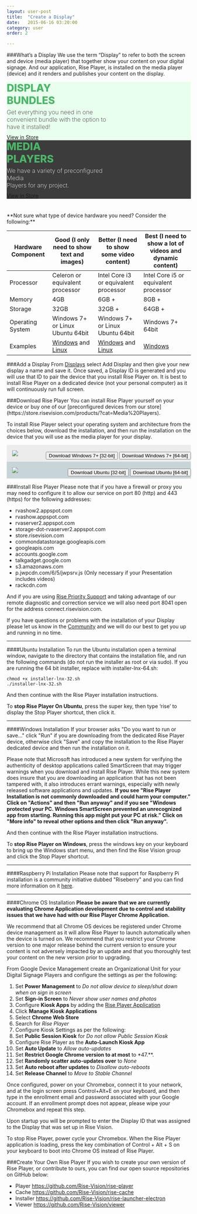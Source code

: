 ```yaml
---
layout: user-post
title:  "Create a Display"
date:   2015-06-16 03:20:00
category: user
order: 2

---
```

###What’s a Display
We use the term “Display” to refer to both the screen and device (media player) that together show your content on your digital signage. And our application, Rise Player, is installed on the media player (device) and it renders and publishes your content on the display.

<!-- SINGLE BANNER -->
<!-- <div class="col-sm-12 home-pricing home-pricing-2" style="padding-top: 0px;">
<div class="content-box media-picture-bg remove-bottom">
<div class="content-box-body">
<div class="row">
<div class="col-md-6 col-xs-offset-6">
<h2>Media Players for your Display!</h2>
<p class="add-bottom">Check out the wide variety of Media Players we have for sale in our Rise Vision store.  Find just the right fit to power your amazing Presentations!</p>
<a href="https://store.risevision.com/products/?cat=Media%20Players" class="btn btn-primary" target="_blank">Explore Now <i class="fa fa-chevron-circle-right icon-right"></i></a>
</div>
<p></p></div>
</div>
</div>
</div> -->

<!-- DUAL BANNER -->
<a href="https://store.risevision.com/products/?cat=Displays" target="_blank" style="text-decoration: none;">
<div class="col-lg-6 col-xs-12 home-pricing home-pricing-2" style="padding-top: 0px;">
<div class="content-box media-picture-bg remove-bottom">
<div class="content-box-body">
<div class="row">
<div class="col-md-12">
<h1>DISPLAY <br>BUNDLES</h1>
<h3 class="add-bottom bundle-text">Get everything you need in one convenient bundle with the option to have it installed!</h3>
<a href="https://store.risevision.com/products/?cat=Displays" class="btn btn-primary" target="_blank" >View in Store <i class="fa fa-chevron-circle-right icon-right"></i></a>
</div>
</div>
</div>
</div>
</div>
</a>

<a href="https://store.risevision.com/products/?cat=Media%20Players" target="_blank" style="text-decoration: none;">
<div class="col-lg-6 col-xs-12 home-pricing home-pricing-2" style="padding-top: 0px; margin-bottom: 20px;">
<div class="content-box bundle-picture-bg remove-bottom">
<div class="content-box-body">
<div class="row">
<div class="col-md-12">
<h1>MEDIA <br>PLAYERS</h1>
<h3 class="add-bottom player-text">We have a variety of preconfigured Media <br>Players for any 
project.</h3>
<a href="https://store.risevision.com/products/?cat=Media%20Players" class="btn btn-white" target="_blank" >View in Store <i class="fa fa-chevron-circle-right icon-right"></i></a>
</div>
</div>
</div>
</div>
</div>
</a>



<br/>
**Not sure what type of device hardware you need? Consider the following:**

| Hardware Component | Good (I only need to show text and images) | Better (I need to show some video content) | Best (I need to show a lot of videos and dynamic content) |
| ---- | ---- | ---- | ---- |
| Processor | Celeron or equivalent processor | Intel Core i3 or equivalent processor | Intel Core i5 or equivalent processor |
| Memory | 4GB | 6GB + | 8GB + |
| Storage | 32GB | 32GB + | 64GB + |
| Operating System | Windows 7+ or Linux Ubuntu 64bit | Windows 7+ or Linux Ubuntu 64bit | Windows 7+ 64bit |
| Examples | [Windows](https://goo.gl/u9efvJ) and [Linux](https://goo.gl/Epo4Wc) | [Windows](https://goo.gl/RC2z2B) and [Linux](https://goo.gl/CLsPPC) | [Windows](https://store.risevision.com/product/104/intel-nuc-i5-windows) |

###Add a Display
From [Displays](https://apps.risevision.com/displays) select Add Display and then give your new display a name and save it. Once saved, a Display ID is generated and you will use that ID to pair the device that you install Rise Player on. It is best to install Rise Player on a dedicated device (not your personal computer) as it will continuously run full screen.


<div id="downloadPlayerAnchor"></div>
###Download Rise Player
You can install Rise Player yourself on your device or buy one of our [preconfigured devices from our store](https://store.risevision.com/products/?cat=Media%20Players).

To install Rise Player select your operating system and architecture from the choices below, download the installation, and then run the installation on the device that you will use as the media player for your display.

<div class="row" id="riseDownloadPlayer">
<div class="col-sm-6 col-xs-12" style="
    position:relative;
    background-color: #ECECEC;
    padding: 15px;
">
<div class="col-xs-4">
<img src="https://www.seeklogo.net/wp-content/uploads/2012/12/windows-8-icon-logo-vector-400x400.png">
</div>
<div class="col-xs-8" style="
    position: absolute;
    right: 0;
    top: 23%;
    ">
    <a href="http://install-versions.risevision.com/installer-win-32.exe"><button class="btn btn-primary btn-block" ng-click="documentationTracker('Player Download')">Download Windows 7+ [32-bit]</button></a>
    <a href="http://install-versions.risevision.com/installer-win-64.exe"><button class="btn btn-primary btn-block" ng-click="documentationTracker('Player Download')">Download Windows 7+ [64-bit]</button></a>
</div>
</div>
<div class="col-sm-6 col-xs-12" style="
    position:relative;
    background-color: #C7D5D8;
    padding: 15px;
    ">
<div class="col-xs-4">
<img src="http://design.ubuntu.com/wp-content/uploads/logo-ubuntu_cof-orange-hex.png">
</div>
<div class="col-xs-8" style="
    position: absolute;
    right: 0;
    top: 23%;
    ">
    <a href="http://install-versions.risevision.com/installer-lnx-32.sh"><button class="btn btn-white btn-block" ng-click="documentationTracker('Player Download')">Download Ubuntu [32-bit]</button></a>
    <a href="http://install-versions.risevision.com/installer-lnx-64.sh"><button class="btn btn-white btn-block" ng-click="documentationTracker('Player Download')">Download Ubuntu [64-bit]</button></a>
</div>
</div>
</div>

<!-- - [Windows 7 and higher 32 bit](http://install-versions.risevision.com/installer-win-32.exe)
- [Windows 7 and higher 64 bit](http://install-versions.risevision.com/installer-win-64.exe)
- [Rise Player Ubuntu 14.04 32 bit](http://install-versions.risevision.com/installer-lnx-32.sh)
- [Rise Player Ubuntu 14.04 64 bit](http://install-versions.risevision.com/installer-lnx-64.sh) -->

###Install Rise Player
Please note that if you have a firewall or proxy you may need to configure it to allow our service on port 80 (http) and 443 (https) for the following addresses:

- rvashow2.appspot.com
- rvashow.appspot.com
- rvaserver2.appspot.com
- storage-dot-rvaserver2.appspot.com
- store.risevision.com
- commondatastorage.googleapis.com
- googleapis.com
- accounts.google.com
- talkgadget.google.com
- s3.amazonaws.com
- p.jwpcdn.com/6/5/jwpsrv.js (Only necessary if your Presentation includes videos)
- rackcdn.com

And if you are using [Rise Priority Support](https://store.risevision.com/product/14/rise-priority-support) and taking advantage of our remote diagnostic and correction service we will also need port 8041 open for the address connect.risevision.com.

If you have questions or problems with the installation of your Display please let us know in the [Community](http://community.risevision.com) and we will do our best to get you up and running in no time.
- - - 
####Ubuntu Installation
To run the Ubuntu installation open a terminal window, navigate to the directory that contains the installation file, and run the following commands (do not run the installer as root or via sudo).  If you are running the 64 bit installer, replace with installer-lnx-64.sh:

	chmod +x installer-lnx-32.sh
	./installer-lnx-32.sh

And then continue with the Rise Player installation instructions.

To **stop Rise Player On Ubuntu**, press the super key, then type ‘rise’ to display the Stop Player shortcut, then click it.
- - - 
####Windows Installation
If your browser asks "Do you want to run or save..." click "Run" if you are downloading from the dedicated Rise Player device, otherwise click "Save" and copy the installation to the Rise Player dedicated device and then run the installation on it.

Please note that Microsoft has introduced a new system for verifying the authenticity of desktop applications called SmartScreen that may trigger warnings when you download and install Rise Player. While this new system does insure that you are downloading an application that has not been tampered with, it also introduces errant warnings, especially with newly released software applications and updates. **If you see "Rise Player Installation is not commonly downloaded and could harm your computer."  Click on "Actions" and then "Run anyway" and if you see "Windows protected your PC.  Windows SmartScreen prevented an unrecognized app from starting. Running this app might put your PC at risk." Click on "More info" to reveal other options and then click "Run anyway".**

And then continue with the Rise Player installation instructions.

To **stop Rise Player on Windows**, press the windows key on your keyboard to bring up the Windows start menu, and then find the Rise Vision group and click the Stop Player shortcut.
- - - 
####Raspberry Pi Installation
Please note that support for Raspberry Pi installation is a community initiative dubbed "Riseberry" and you can find more information on it [here](https://community.risevision.com/rise_vision_inc/topics/community-supported-raspberry-pi-2-instructions-riseberry).
- - - 
####Chrome OS Installation
**Please be aware that we are currently evaluating Chrome Application development due to control and stability issues that we have had with our Rise Player Chrome Application.**

We recommend that all Chrome OS devices be registered under Chrome device management as it will allow Rise Player to launch automatically when the device is turned on. We recommend that you restrict your Chrome version to one major release behind the current version to ensure your content is not adversely impacted by an update and that you thoroughly test your content on the new version prior to upgrading.

From Google Device Management create an Organizational Unit for your Digital Signage Players and configure the settings as per the following:

1. Set **Power Management** to *Do not allow device to sleep/shut down when on sign in screen*
2. Set **Sign-in Screen** to *Never show user names and photos*
3. Configure **Kiosk Apps** by adding the [Rise Player Application](https://chrome.google.com/webstore/detail/rise-vision-chrome-app-pl/ilcmohdkjfcfekfmpdppgoaaemgdmhaa)
 1. Click **Manage Kiosk Applications**
 2. Select **Chrome Web Store**
 3. Search for *Rise Player*
4. Configure Kiosk Settings as per the following:
 1. Set **Public Session Kiosk** for *Do not allow Public Session Kiosk*
 2. Configure Rise Player as the **Auto-Launch Kiosk App**
5. Set **Auto Update** to *Allow auto-updates*
6. Set **Restrict Google Chrome version to at most** to *47.**.
7. Set **Randomly scatter auto-updates over** to *None*
8. Set **Auto reboot after updates** to *Disallow auto-reboots*
9. Set **Release Channel** to *Move to Stable Channel*

Once configured, power on your Chromebox, connect it to your network, and at the login screen press Control+Alt+E on your keyboard, and then type in the enrollment email and password associated with your Google account. If an enrollment prompt does not appear, please wipe your Chromebox and repeat this step.

Upon startup you will be prompted to enter the Display ID that was assigned to the Display that was set up in Rise Vision.

To stop Rise Player, power cycle your Chromebox. When the Rise Player application is loading, press the key combination of Control + Alt + S on your keyboard to boot into Chrome OS instead of Rise Player.

###Create Your Own Rise Player
If you wish to create your own version of Rise Player, or contribute to ours, you can find our open source repositories on GitHub below:

- Player https://github.com/Rise-Vision/rise-player
- Cache https://github.com/Rise-Vision/rise-cache
- Installer https://github.com/Rise-Vision/rise-launcher-electron
- Viewer https://github.com/Rise-Vision/viewer

<style>
.home-pricing {
	color: white;
	padding-bottom: 0;
	background: none;
}
.home-pricing .btn{
margin-top:0px;
}

.home-pricing h1 {
  font-weight:800;
  color:#4ab767;
  size:72px;
  padding:0;
  margin:0;
  margin-bottom:5px;
}

.bundle-text {
   font-weight:200;
   color:#222;
   size:36px;
   width:60%;
   padding:0;
   margin:0;
   margin-bottom:10px;
}

.player-text {
   font-weight:200;
   color:#fff;
   size:36px;
   width:55%;
   padding:0;
   margin:0;
   margin-bottom:10px;
}

.media-picture-bg {
background-image:url('https://s3.amazonaws.com/Rise-Images/Experimental/mediaplayerBanner_001.png');
}
.bundle-picture-bg {
background-image:url('https://s3.amazonaws.com/Rise-Images/Experimental/mediaplayerBanner_002.png');
}

.media-picture-bg {
  background-color:#e9ffed;
  background-size: auto 100%;
  background-position: 100% 0 !important;
  background-repeat: no-repeat;
}  

.bundle-picture-bg {
  background-color:#3c3c3c;
  background-size: auto 100%;
  background-position: 100% 0 !important;
  background-repeat: no-repeat;
}  


@media screen and (max-width: 1199px) {
  .media-picture-bg {
      background-position: 90% 0 !important;
  }  
}

@media screen and (max-width: 1199px) {
  .bundle-picture-bg {
      background-position: 90% 0 !important;
  }  
}

@media all and (max-width: 490px) {
  .media-picture-bg {
  background: none !important;
  background-color:#e9ffed !important
  }  
}

@media all and ( max-width: 490px ) {
 .bundle-picture-bg {
    background: none !important;
    background-color:#3c3c3c !important;
  }
}

div#riseDownloadPlayer a:last-child .btn {
    margin-top: 8px;
}

/*@media (max-width: 992px) {
.ryan-picture-bg {
background-image:none;
background-size:cover;
}
}*/
</style>
